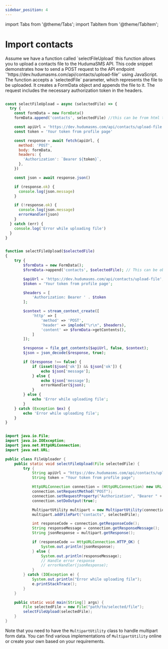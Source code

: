 ```yaml
---
sidebar_position: 4
---
```

import Tabs from '@theme/Tabs';
import TabItem from '@theme/TabItem';

# Import contacts

<Tabs>
<TabItem value="javascript" label="Javascript">
Assume we have a function called `selectFileUpload` this function allows you to upload a contacts file to the HudumaSMS API. This code snippet demonstrates how to send a POST request to the API endpoint `'https://dev.hudumasms.com/api/contacts/upload-file'` using JavaScript. The function accepts a `selectedFile` parameter, which represents the file to be uploaded. It creates a FormData object and appends the file to it. The request includes the necessary authorization token in the headers.

```js

const selectFileUpload = async (selectedFile) => {
  try {
    const formData = new FormData()
    formData.append('contacts', selectedFile) //this can be from html tag <input type="file" />

    const apiUrl = 'https://dev.hudumasms.com/api/contacts/upload-file'
    const token = 'Your token from profile page'

    const response = await fetch(apiUrl, {
      method: 'POST',
      body: formData,
      headers: {
        'Authorization': `Bearer ${token}`,
      },
    })

    const json = await response.json()

    if (response.ok) {
      console.log(json.message)
    }

    if (!response.ok) {
      console.log(json.message)
      errorHandler(json)
    }
  } catch (err) {
    console.log('Error while uploading file')
  }
}

```

</TabItem>

<TabItem value="php" label="PHP">

```php 

function selectFileUpload($selectedFile)
{
    try {
        $formData = new FormData();
        $formData->append('contacts', $selectedFile); // This can be obtained from the HTML input tag <input type="file" />

        $apiUrl = 'https://dev.hudumasms.com/api/contacts/upload-file';
        $token = 'Your token from profile page';

        $headers = [
            'Authorization: Bearer ' . $token
        ];

        $context = stream_context_create([
            'http' => [
                'method' => 'POST',
                'header' => implode("\r\n", $headers),
                'content' => $formData->getContents(),
            ]
        ]);

        $response = file_get_contents($apiUrl, false, $context);
        $json = json_decode($response, true);

        if ($response !== false) {
            if (isset($json['ok']) && $json['ok']) {
                echo $json['message'];
            } else {
                echo $json['message'];
                errorHandler($json);
            }
        } else {
            echo 'Error while uploading file';
        }
    } catch (Exception $ex) {
        echo 'Error while uploading file';
    }
}

```

</TabItem>

<TabItem value="java" label="Java">

```java

import java.io.File;
import java.io.IOException;
import java.net.HttpURLConnection;
import java.net.URL;

public class FileUploader {
    public static void selectFileUpload(File selectedFile) {
        try {
            String apiUrl = "https://dev.hudumasms.com/api/contacts/upload-file";
            String token = "Your token from profile page";

            HttpURLConnection connection = (HttpURLConnection) new URL(apiUrl).openConnection();
            connection.setRequestMethod("POST");
            connection.setRequestProperty("Authorization", "Bearer " + token);
            connection.setDoOutput(true);

            MultipartUtility multipart = new MultipartUtility(connection);
            multipart.addFilePart("contacts", selectedFile);

            int responseCode = connection.getResponseCode();
            String responseMessage = connection.getResponseMessage();
            String jsonResponse = multipart.getResponse();

            if (responseCode == HttpURLConnection.HTTP_OK) {
                System.out.println(jsonResponse);
            } else {
                System.out.println(responseMessage);
                // Handle error response
                // errorHandler(jsonResponse);
            }
        } catch (IOException e) {
            System.out.println("Error while uploading file");
            e.printStackTrace();
        }
    }

    public static void main(String[] args) {
        File selectedFile = new File("path/to/selected/file");
        selectFileUpload(selectedFile);
    }
}
```

Note that you need to have the `MultipartUtility` class to handle multipart form data. You can find various implementations of `MultipartUtility` online or create your own based on your requirements.


</TabItem>

</Tabs>